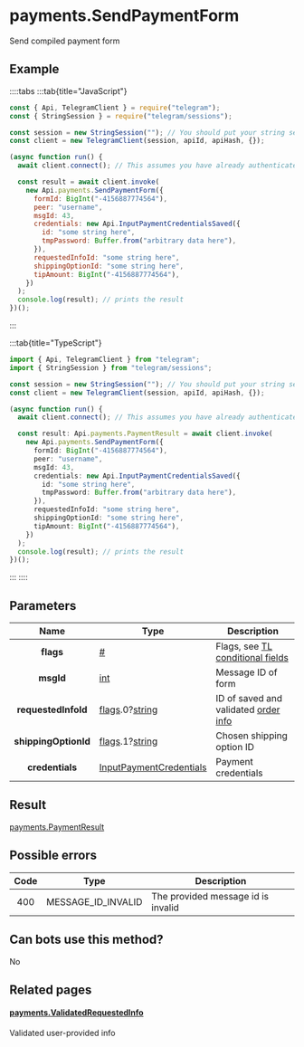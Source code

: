 # payments.SendPaymentForm

Send compiled payment form

## Example

::::tabs
:::tab{title="JavaScript"}

```js
const { Api, TelegramClient } = require("telegram");
const { StringSession } = require("telegram/sessions");

const session = new StringSession(""); // You should put your string session here
const client = new TelegramClient(session, apiId, apiHash, {});

(async function run() {
  await client.connect(); // This assumes you have already authenticated with .start()

  const result = await client.invoke(
    new Api.payments.SendPaymentForm({
      formId: BigInt("-4156887774564"),
      peer: "username",
      msgId: 43,
      credentials: new Api.InputPaymentCredentialsSaved({
        id: "some string here",
        tmpPassword: Buffer.from("arbitrary data here"),
      }),
      requestedInfoId: "some string here",
      shippingOptionId: "some string here",
      tipAmount: BigInt("-4156887774564"),
    })
  );
  console.log(result); // prints the result
})();
```

:::

:::tab{title="TypeScript"}

```ts
import { Api, TelegramClient } from "telegram";
import { StringSession } from "telegram/sessions";

const session = new StringSession(""); // You should put your string session here
const client = new TelegramClient(session, apiId, apiHash, {});

(async function run() {
  await client.connect(); // This assumes you have already authenticated with .start()

  const result: Api.payments.PaymentResult = await client.invoke(
    new Api.payments.SendPaymentForm({
      formId: BigInt("-4156887774564"),
      peer: "username",
      msgId: 43,
      credentials: new Api.InputPaymentCredentialsSaved({
        id: "some string here",
        tmpPassword: Buffer.from("arbitrary data here"),
      }),
      requestedInfoId: "some string here",
      shippingOptionId: "some string here",
      tipAmount: BigInt("-4156887774564"),
    })
  );
  console.log(result); // prints the result
})();
```

:::
::::

## Parameters

|         Name         | Type                                                                                                                           | Description                                                                                                   |
| :------------------: | ------------------------------------------------------------------------------------------------------------------------------ | ------------------------------------------------------------------------------------------------------------- |
|      **flags**       | [#](https://core.telegram.org/type/%23)                                                                                        | Flags, see [TL conditional fields](https://core.telegram.org/mtproto/TL-combinators#conditional-fields)       |
|      **msgId**       | [int](https://core.telegram.org/type/int)                                                                                      | Message ID of form                                                                                            |
| **requestedInfoId**  | [flags](https://core.telegram.org/mtproto/TL-combinators#conditional-fields).0?[string](https://core.telegram.org/type/string) | ID of saved and validated [order info](https://core.telegram.org/constructor/payments.validatedRequestedInfo) |
| **shippingOptionId** | [flags](https://core.telegram.org/mtproto/TL-combinators#conditional-fields).1?[string](https://core.telegram.org/type/string) | Chosen shipping option ID                                                                                     |
|   **credentials**    | [InputPaymentCredentials](https://core.telegram.org/type/InputPaymentCredentials)                                              | Payment credentials                                                                                           |

## Result

[payments.PaymentResult](https://core.telegram.org/type/payments.PaymentResult)

## Possible errors

| Code | Type               | Description                        |
| :--: | ------------------ | ---------------------------------- |
| 400  | MESSAGE_ID_INVALID | The provided message id is invalid |

## Can bots use this method?

No

## Related pages

#### [payments.ValidatedRequestedInfo](https://core.telegram.org/constructor/payments.validatedRequestedInfo)

Validated user-provided info
